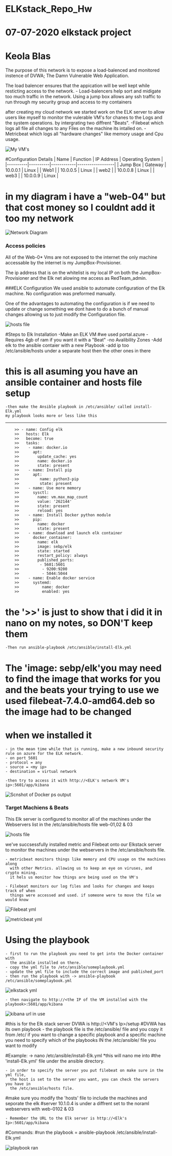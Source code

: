 # ELKstack_Repo_Hw
# 07-07-2020 elkstack project
# Keola Blas

The purpose of this network is to expose a load-balenced and monitored instence of DVWA;
The Damn Vulnerable Web Application.

The load balencer ensures that the appication will be well kept while resticting access 
to the network.
	- Load-balencers help sort and midigate too much traffic in the network.
	Using a jump box allows any ssh traffic to run through my security group 
	and access to my containers

after creating my cloud network we started work on the ELK server to allow users like 
myself to monitor the vulerable VM's for chanes to the Logs and the system operations.
by intergrating two diffrent "Beats".
	-Filebeat which logs all file all changes to any Files on the machine its 
	intalled on.
	-Metricbeat which logs all "hardware changes" like memory usage and Cpu usage.

![My VM's](./Images/ELKstack_HwProject/Azure_VMs.png)

#Configuration Details
| Name     | Function | IP Address | Operating System |
|----------|----------|------------|------------------|
| Jump Box | Gateway  | 10.0.0.1   | Linux            |
| Web1     |          | 10.0.0.5   | Linux            |
| web2     |          | 10.0.0.8   | Linux            |
| web3     |          | 10.0.0.9   | Linux            |
# in my diagram i have a "web-04" but that cost money so I couldnt add it too my network

![Network Diagram](./Resources/Finished_elknet_diagram.png)

### Access policies
All of the Web-0* Vms are not exposed to the internet the only machine accessable 
by the internet is my JumpBox-Provisioner.

The ip address that is on the whitelist is my local IP on both the JumpBox-Provisioner
and the Elk net alowing me access as RedTeam_admin.

###ELK Configuration 
We used ansible to automate configuration of the Elk machine. 
No configuration was preformed manually.

One of the advantages to automating the configuration is if we need to update 
or change something we dont have to do a bunch of manual changes allowing us 
to just modify the Configuration file.

![hosts file](./Images/Elkstack_HwProject/ansible_hosts.png)

#Steps to Elk Installation
-Make an ELK VM #we used portal.azure
	-Requires 4gb of ram if you want it with a "Beat"
	-no Avalibility Zones
	-Add elk to the ansible contaier with a new Playbook
	-add ip too /etc/ansible/hosts under a separate host then the other ones in there

# this is all asuming you have an ansible container and hosts file setup
	-then make the Ansible playbook in /etc/ansible/ called install-Elk.yml
	my playbook looks more or less like this
---
        >> - name: Config elk 
        >>   hosts: Elk
        >>   become: true
        >>   tasks:
        >>    - name: docker.io
        >>      apt: 
        >>        update_cache: yes 
        >>        name: docker.io
        >>        state: present
        >>    - name: Install pip
        >>      apt:
        >>         name: python3-pip
        >>         state: present 
        >>    - name: Use more memory
        >>      sysctl:
        >>        name: vm.max_map_count
        >>        value: '262144'
        >>        state: present
        >>        reload: yes
        >>    - name: Install Docker python module
        >>      pip:
        >>        name: docker
        >>        state: present 
        >>    - name: download and launch elk container 
        >>      docker_container:
        >>        name: elk 
        >>        image: sebp/elk
        >>        state: started
        >>        restart_policy: always
        >>        published_ports: 
        >>         - 5601:5601
        >>          - 9200:9200
        >>          - 5044:5044
        >>    - name: Enable docker service
        >>      systemd:
        >>          name: docker 
        >>          enabled: yes
# the '>>' is just to show that i did it in nano on my notes, so DON'T keep them
	-Then run ansible-playbook /etc/ansible/install-Elk.yml

# The 'image: sebp/elk'you may need to find the image that works for you and the beats your trying to use we used filebeat-7.4.0-amd64.deb so the image had to be changed 
# when we installed it
	- in the mean time while that is running, make a new inbound security rule on azure for the ELK network.
	- on port 5601
	- protocol = any
	- source = <my ip>
	- destination = virtual network

	-then try to access it with http://<ELK's network VM's ip>:5601/app/kibana

![Scnshot of Docker ps output](./Images/Elkstack_HwProject/Entering_ELK.png)

### Target Machiens & Beats
This Elk server is configured to monitor all of the machines under the Webservers list 
in the /etc/ansible/hosts file
web-01,02 & 03

![hosts file](./Images/Elkstack_HwProject/ansible_hosts.png)




we've succsessfully installed metric and Filebeat onto our Elkstack server to monitor 
the machines under the webservers in the /etc/ansible/hosts file.
	
	- metricbeat monitors things like memory and CPU usage on the machines along 
	  with other Metrics. allowing us to keep an eye on viruses, and crypto mining. 
	  it hels us monitor how things are being used on the VM's
	
	- Filebeat monitors our log files and looks for changes and keeps track of when 
	  things were accessed and used. if someone were to move the file we would know

![Filebeat yml](./Images/Elkstack_HwProject/Filebeat_yml.png)

![metricbeat yml](./Images/Elkstack_HwProject/Metric_yml.png)

# Using the playbook

	- first to run the playbook you need to get into the Docker container with 
	  the ansible installed on there.
	- copy the yml file to /etc/ansible/someplaybook.yml
	- update the yml file to include the correct image and published_port
	- then run the playbook with -> ansible-playbook /etc/ansible/someplaybook.yml

![elkstack yml](./Images/Elkstack_HwProject/Elkstack_yml.png)

	- then navigate to http://<the IP of the VM installed with the playbook>:5601/app/kibana

![kibana url in use](./Images/Elkstack_HwProject/Kibana_URL_Works.png)

#this is for the Elk stack server
DVWA is http://<VM's Ip>/setup
#DVWA has its own playbook
	- the playbook file is the /etc/ansible/ file and you copy it from /etc/
	  if you want to change a specific playbook and a specific machine you need to 
	  specify which of the playbooks IN the /etc/ansible/ file you want to modify

#Example: -> nano /etc/ansible/install-Elk.yml *this will nano me into 
#the 'install-Elk.yml' file under the ansible directory.

	- in order to specify the server you put filebeat on make sure in the yml file, 
	  the host is set to the server you want, you can check the servers you have in 
	  the /etc/ansible/hosts file.
#make sure you modify the 'hosts' file to include the machines and seporate the elk 
#server 10.1.0.4 is under a diffrent set to the noraml webservers with web-0102 & 03

	- Remember the URL to the Elk server is http://<Elk's Ip>:5601/app/kibana
#Commands:
#run the playbook = ansible-playbook /etc/ansible/install-Elk.yml
  
![playbook ran](./Images/Elkstack_HwProject/ELK_playbook_Ran.png)









 



















